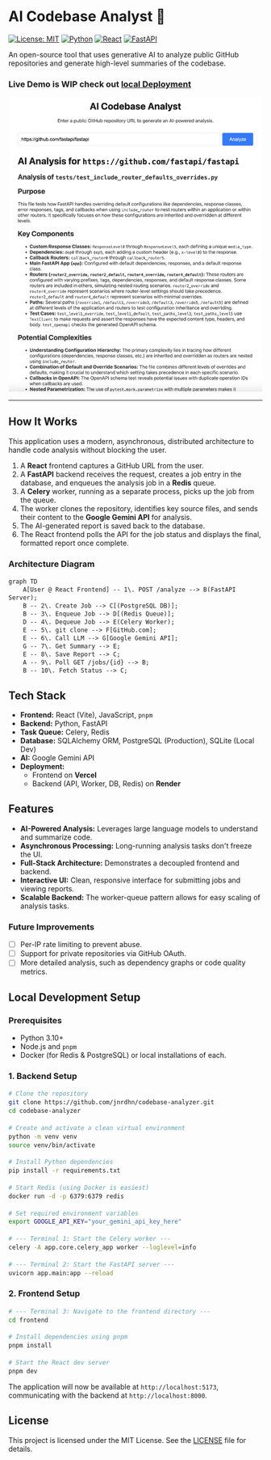 # AI Codebase Analyst 🚀

[![License: MIT](https://img.shields.io/badge/License-MIT-yellow.svg)](https://opensource.org/licenses/MIT)
[![Python](https://img.shields.io/badge/Python-3.11+-blue.svg)](https://www.python.org/)
[![React](https://img.shields.io/badge/React-18-blue.svg)](https://reactjs.org/)
[![FastAPI](https://img.shields.io/badge/FastAPI-0.100+-green.svg)](https://fastapi.tiangolo.com/)

An open-source tool that uses generative AI to analyze public GitHub repositories and generate high-level summaries of the codebase.

### **Live Demo is WIP** check out [local Deployment](#local-development-setup)

![Project Screenshot](./docs/Screenshot.png)

---

## How It Works

This application uses a modern, asynchronous, distributed architecture to handle code analysis without blocking the user.

1.  A **React** frontend captures a GitHub URL from the user.
2.  A **FastAPI** backend receives the request, creates a job entry in the database, and enqueues the analysis job in a **Redis** queue.
3.  A **Celery** worker, running as a separate process, picks up the job from the queue.
4.  The worker clones the repository, identifies key source files, and sends their content to the **Google Gemini API** for analysis.
5.  The AI-generated report is saved back to the database.
6.  The React frontend polls the API for the job status and displays the final, formatted report once complete.

### Architecture Diagram

```mermaid
graph TD
    A[User @ React Frontend] -- 1\. POST /analyze --> B(FastAPI Server);
    B -- 2\. Create Job --> C[(PostgreSQL DB)];
    B -- 3\. Enqueue Job --> D[(Redis Queue)];
    D -- 4\. Dequeue Job --> E(Celery Worker);
    E -- 5\. git clone --> F[GitHub.com];
    E -- 6\. Call LLM --> G[Google Gemini API];
    G -- 7\. Get Summary --> E;
    E -- 8\. Save Report --> C;
    A -- 9\. Poll GET /jobs/{id} --> B;
    B -- 10\. Fetch Status --> C;
```


## Tech Stack

-   **Frontend:** React (Vite), JavaScript, `pnpm`
-   **Backend:** Python, FastAPI
-   **Task Queue:** Celery, Redis
-   **Database:** SQLAlchemy ORM, PostgreSQL (Production), SQLite (Local Dev)
-   **AI:** Google Gemini API
-   **Deployment:**
    -   Frontend on **Vercel**
    -   Backend (API, Worker, DB, Redis) on **Render**



## Features

-   **AI-Powered Analysis:** Leverages large language models to understand and summarize code.
-   **Asynchronous Processing:** Long-running analysis tasks don't freeze the UI.
-   **Full-Stack Architecture:** Demonstrates a decoupled frontend and backend.
-   **Interactive UI:** Clean, responsive interface for submitting jobs and viewing reports.
-   **Scalable Backend:** The worker-queue pattern allows for easy scaling of analysis tasks.

### Future Improvements
-   [ ] Per-IP rate limiting to prevent abuse.
-   [ ] Support for private repositories via GitHub OAuth.
-   [ ] More detailed analysis, such as dependency graphs or code quality metrics.

## Local Development Setup

### Prerequisites
-   Python 3.10+
-   Node.js and `pnpm`
-   Docker (for Redis & PostgreSQL) or local installations of each.

### 1. Backend Setup

```bash
# Clone the repository
git clone https://github.com/jnrdhn/codebase-analyzer.git
cd codebase-analyzer

# Create and activate a clean virtual environment
python -m venv venv
source venv/bin/activate

# Install Python dependencies
pip install -r requirements.txt

# Start Redis (using Docker is easiest)
docker run -d -p 6379:6379 redis

# Set required environment variables
export GOOGLE_API_KEY="your_gemini_api_key_here"

# --- Terminal 1: Start the Celery worker ---
celery -A app.core.celery_app worker --loglevel=info

# --- Terminal 2: Start the FastAPI server ---
uvicorn app.main:app --reload
```

### 2. Frontend Setup

```bash
# --- Terminal 3: Navigate to the frontend directory ---
cd frontend

# Install dependencies using pnpm
pnpm install

# Start the React dev server
pnpm dev
```
The application will now be available at `http://localhost:5173`, communicating with the backend at `http://localhost:8000`.

## License

This project is licensed under the MIT License. See the [LICENSE](LICENSE) file for details.
